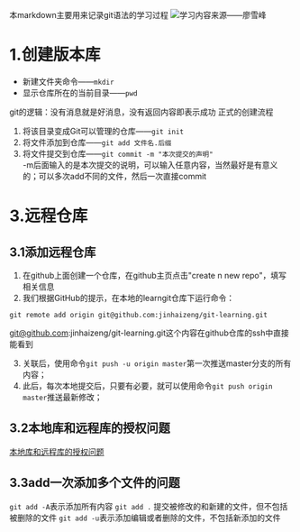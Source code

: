 本markdown主要用来记录git语法的学习过程
![学习内容来源——廖雪峰](https://www.liaoxuefeng.com/wiki/0013739516305929606dd18361248578c67b8067c8c017b000/0013752340242354807e192f02a44359908df8a5643103a000#0)
# 1.创建版本库
* 新建文件夹命令——`mkdir`
* 显示仓库所在的当前目录——`pwd`

git的逻辑：没有消息就是好消息，没有返回内容即表示成功
正式的创建流程
1. 将该目录变成Git可以管理的仓库——`git init`
2. 将文件添加到仓库——`git add 文件名.后缀`
3. 将文件提交到仓库——`git commit -m "本次提交的声明"`   
-m后面输入的是本次提交的说明，可以输入任意内容，当然最好是有意义的；可以多次add不同的文件，然后一次直接commit

# 3.远程仓库
## 3.1添加远程仓库
1. 在github上面创建一个仓库，在github主页点击"create n new repo"，填写相关信息
2. 我们根据GitHub的提示，在本地的learngit仓库下运行命令：
```
git remote add origin git@github.com:jinhaizeng/git-learning.git
```
git@github.com:jinhaizeng/git-learning.git这个内容在github仓库的ssh中直接能看到

3. 关联后，使用命令`git push -u origin master`第一次推送master分支的所有内容；
4. 此后，每次本地提交后，只要有必要，就可以使用命令`git push origin master`推送最新修改；
## 3.2本地库和远程库的授权问题
[本地库和远程库的授权问题](https://blog.csdn.net/jingtingfengguo/article/details/51892864)

## 3.3add一次添加多个文件的问题

`git add -A`表示添加所有内容
`git add .` 提交被修改的和新建的文件，但不包括被删除的文件
`git add -u`表示添加编辑或者删除的文件，不包括新添加的文件

